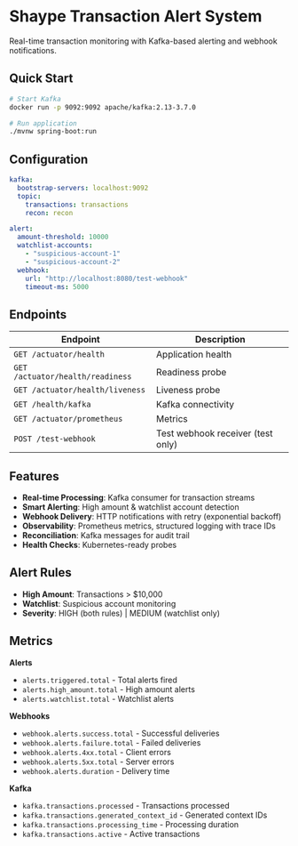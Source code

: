 # Shaype Transaction Alert System

Real-time transaction monitoring with Kafka-based alerting and webhook notifications.

## Quick Start

```bash
# Start Kafka
docker run -p 9092:9092 apache/kafka:2.13-3.7.0

# Run application
./mvnw spring-boot:run
```

## Configuration

```yaml
kafka:
  bootstrap-servers: localhost:9092
  topic:
    transactions: transactions
    recon: recon

alert:
  amount-threshold: 10000
  watchlist-accounts:
    - "suspicious-account-1"
    - "suspicious-account-2"
  webhook:
    url: "http://localhost:8080/test-webhook"
    timeout-ms: 5000
```

## Endpoints

| Endpoint | Description |
|----------|-------------|
| `GET /actuator/health` | Application health |
| `GET /actuator/health/readiness` | Readiness probe |
| `GET /actuator/health/liveness` | Liveness probe |
| `GET /health/kafka` | Kafka connectivity |
| `GET /actuator/prometheus` | Metrics |
| `POST /test-webhook` | Test webhook receiver (test only) |

## Features

- **Real-time Processing**: Kafka consumer for transaction streams
- **Smart Alerting**: High amount & watchlist account detection
- **Webhook Delivery**: HTTP notifications with retry (exponential backoff)
- **Observability**: Prometheus metrics, structured logging with trace IDs
- **Reconciliation**: Kafka messages for audit trail
- **Health Checks**: Kubernetes-ready probes

## Alert Rules

- **High Amount**: Transactions > $10,000
- **Watchlist**: Suspicious account monitoring
- **Severity**: HIGH (both rules) | MEDIUM (watchlist only)

## Metrics

**Alerts**
- `alerts.triggered.total` - Total alerts fired
- `alerts.high_amount.total` - High amount alerts
- `alerts.watchlist.total` - Watchlist alerts

**Webhooks**
- `webhook.alerts.success.total` - Successful deliveries
- `webhook.alerts.failure.total` - Failed deliveries
- `webhook.alerts.4xx.total` - Client errors
- `webhook.alerts.5xx.total` - Server errors
- `webhook.alerts.duration` - Delivery time

**Kafka**
- `kafka.transactions.processed` - Transactions processed
- `kafka.transactions.generated_context_id` - Generated context IDs
- `kafka.transactions.processing_time` - Processing duration
- `kafka.transactions.active` - Active transactions